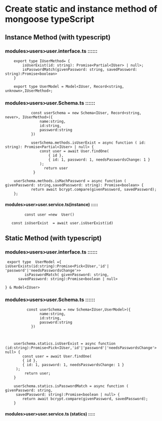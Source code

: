 # Create static and instance method of mongoose typeScript

## Instance Method (with typescript)

### modules>users>user.interface.ts ::::::

        export type IUserMethod= {
            isUserExist(id: string): Promise<Partial<IUser> | null>;
            isPasswordMatch(givenPassword: string, savedPassword: string):Promise<boolean>
        }

        export type UserModel = Model<IUser, Record<string, unknown>,IUserMethod>;

### modules>users>user.Schema.ts ::::::

                const userSchema = new Schema<IUser, Record<string, never>, IUserMethod>({
                    name:string,
                    id:string,
                    password:string
                })

                userSchema.methods.isUserExist = async function ( id: string): Promise<Partial<IUser> | null> {
                    const user = await User.findOne(
                        { id },
                        { id: 1, password: 1, needsPasswordsChange: 1 }
                    );
                      return user
                 }

        userSchema.methods.isMachPassword = async function ( givenPassword: string,savedPassword: string): Promise<boolean> {
                return await bcrypt.compare(givenPassword, savedPassword);
        };

#### modules>user>user.service.ts(instance)  :::::
             const user =new  User() 

       const isUserExist  = await user.isUserExist(id)


## Static Method (with typescript)

### modules>users>user.interface.ts ::::::

     export type  UserModel ={ isUserExists(id:string):Promise<Pick<IUser,'id'| 'password'|'needsPasswordsChange'>>
             isPasswordMatch( givenPassword: string,
          savedPassword: string):Promise<boolean | null> 

    } & Model<IUser>

### modules>users>user.Schema.ts ::::::

              const userSchema = new Schema<IUser,UserModel>({
                    name:string,
                    id:string,
                    password:string
                })



        userSchema.statics.isUserExist = async function (id:string):Promise<Pick<IUser,'id'|'password'|'needsPasswordsChange'>| null> {
            const user = await User.findOne(
            { id },
            { id: 1, password: 1, needsPasswordsChange: 1 }
         );
             return user;
        }

        userSchema.statics.isPasswordMatch = async function (  givenPassword: string,
         savedPassword: string):Promise<boolean | null> {
            return await bcrypt.compare(givenPassword, savedPassword);
        }
#### modules>user>user.service.ts (statics) :::::